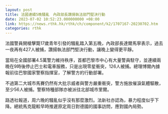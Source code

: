 ```yaml
---
layout: post
title: 法國連續5晚騷亂　內政部長讚揚執法部門堅決行動
date: 2023-07-02 10:52:23.000000000 +08:00
link: https://news.rthk.hk/rthk/ch/component/k2/1707167-20230702.htm
categories: rthk
---
```


法國警員開槍擊斃17歲青年引發的騷亂踏入第五晚，內政部長達爾馬寧表示，過去一夜再有427人被捕，讚揚執法部門堅決行動，讓晚上變得更平靜。

當局在全國部署4.5萬警力維持秩序，首都巴黎市中心有大量警員駐守，並連續兩晚在9時後停止巴士和電車服務，只是出現零星衝突，126人被捕。總理博爾內據報前往巴黎國家警察指揮室，了解警方的行動部署。

不過第二大城市馬賽仍然有大批示威者與警方嚴重衝突，警方施放催淚氣體驅散，至少56人被捕。警察特種部隊亦被派往北部城市里爾。

路透社報道，周六晚的騷亂似乎沒有那麼激烈。法新社亦認為，暴力程度似乎下降。總統馬克龍較早時推遲原定周日對德國的國事訪問，應對國內局勢。
